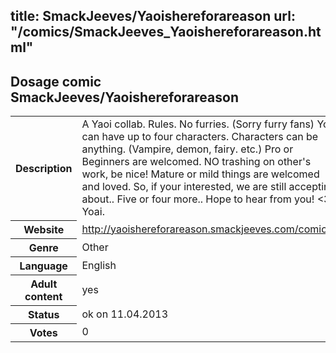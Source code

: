 title: SmackJeeves/Yaoishereforareason
url: "/comics/SmackJeeves_Yaoishereforareason.html"
---
Dosage comic SmackJeeves/Yaoishereforareason
-----------------------------------------

<table class="comicinfo">
<tr>
<th>Description</th><td>A Yaoi collab. Rules. No furries. (Sorry furry fans) You can have up to four characters. Characters can be anything. (Vampire, demon, fairy. etc.) Pro or Beginners are welcomed. NO trashing on other's work, be nice! Mature or mild things are welcomed and loved. So, if your interested, we are still accepting about.. Five or four more.. Hope to hear from you! &lt;3 Yoai.</td>
</tr>
<tr>
<th>Website</th><td><a href="http://yaoishereforareason.smackjeeves.com/comics/">http://yaoishereforareason.smackjeeves.com/comics/</a></td>
</tr>
<tr>
<th>Genre</th><td>Other</td>
</tr>
<tr>
<th>Language</th><td>English</td>
</tr>
<tr>
<th>Adult content</th><td>yes</td>
</tr>
<tr>
<th>Status</th><td>ok on 11.04.2013</td>
</tr>
<tr>
<th>Votes</th><td>0</div></td>
</tr>
</table>
